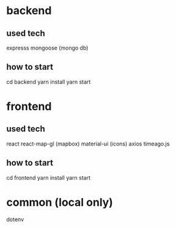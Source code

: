 # backend
## used tech
expresss
mongoose (mongo db)

## how to start
cd backend
yarn install
yarn start

# frontend
## used tech
react
react-map-gl (mapbox)
material-ui (icons)
axios
timeago.js

## how to start
cd frontend
yarn install
yarn start

# common (local only)
dotenv



